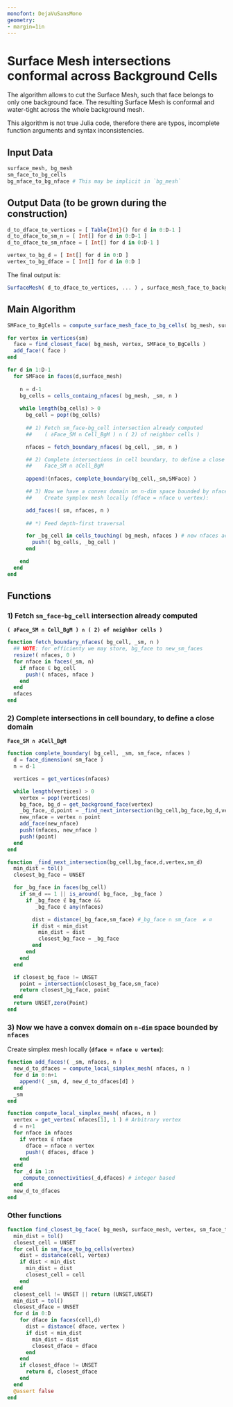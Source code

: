 ```yaml
---
monofont: DejaVuSansMono
geometry:
- margin=1in
---
```


# Surface Mesh intersections conformal across Background Cells

The algorithm allows to cut the Surface Mesh, such that face belongs to only one background face. The resulting Surface Mesh is conformal and water-tight across the whole background mesh.


This algorithm is not true Julia code, therefore there are typos, incomplete function arguments and syntax inconsistencies.


## Input Data

```julia
surface_mesh, bg_mesh
sm_face_to_bg_cells
bg_mface_to_bg_nface # This may be implicit in `bg_mesh`
```

## Output Data (to be grown during the construction)

```julia
d_to_dface_to_vertices = [ Table{Int}() for d in 0:D-1 ]
d_to_dface_to_sm_n = [ Int[] for d in 0:D-1 ]
d_to_dface_to_sm_nface = [ Int[] for d in 0:D-1 ]

vertex_to_bg_d = [ Int[] for d in 0:D ]
vertex_to_bg_dface = [ Int[] for d in 0:D ]
```

The final output is: 
```julia
SurfaceMesh( d_to_dface_to_vertices, ... ) , surface_mesh_face_to_background_face
```

## Main Algorithm

```julia
SMFace_to_BgCells = compute_surface_mesh_face_to_bg_cells( bg_mesh, surface_mesh )

for vertex in vertices(sm)
  face = find_closest_face( bg_mesh, vertex, SMFace_to_BgCells )
  add_face!( face )
end

for d in 1:D-1
  for SMFace in faces(d,surface_mesh)
    
    n = d-1
    bg_cells = cells_containg_nfaces( bg_mesh, _sm, n )
    
    while length(bg_cells) > 0
      bg_cell = pop!(bg_cells)
        
      ## 1) Fetch sm_face-bg_cell intersection already computed
      ##    ( ∂Face_SM ∩ Cell_BgM ) ∩ ( 2) of neighbor cells )

      nfaces = fetch_boundary_nfaces( bg_cell, _sm, n )

      ## 2) Complete intersections in cell boundary, to define a close domain
      ##    Face_SM ∩ ∂Cell_BgM 
      
      append!(nfaces, complete_boundary(bg_cell,_sm,SMFace) )

      ## 3) Now we have a convex domain on n-dim space bounded by nfaces
      ##    Create symplex mesh locally (dface = nface ∪ vertex):

      add_faces!( sm, nfaces, n )
      
      ## *) Feed depth-first traversal

      for _bg_cell in cells_touching( bg_mesh, nfaces ) # new nfaces actually, what is computed in 2)
        push!( bg_cells, _bg_cell )
      end

    end
  end
end
```
## Functions

### 1) Fetch `sm_face`-`bg_cell` intersection already computed
**`( ∂Face_SM ∩ Cell_BgM ) ∩ ( 2) of neighbor cells )`**

```julia
function fetch_boundary_nfaces( bg_cell, _sm, n )
  ## NOTE: for efficienty we may store, bg_face to new_sm_faces
  resize!( nfaces, 0 )
  for nface in faces(_sm, n)
    if nface ∈ bg_cell
      push!( nfaces, nface )
    end
  end
  nfaces
end
```

### 2) Complete intersections in cell boundary, to define a close domain
**` Face_SM ∩ ∂Cell_BgM `**

```julia
function complete_boundary( bg_cell, _sm, sm_face, nfaces )
  d = face_dimension( sm_face )
  n = d-1

  vertices = get_vertices(nfaces)

  while length(vertices) > 0
    vertex = pop!(vertices)
    bg_face, bg_d = get_background_face(vertex)
    _bg_face,_d,point = _find_next_intersection(bg_cell,bg_face,bg_d,vertex,d)
    new_nface = vertex ∩ point
    add_face(new_nface)
    push!(nfaces, new_nface )
    push!(point)
  end
end
```

```julia
function _find_next_intersection(bg_cell,bg_face,d,vertex,sm_d)
  min_dist = tol()
  closest_bg_face = UNSET

  for _bg_face in faces(bg_cell)
    if sm_d == 1 || is_around( bg_face, _bg_face )
      if _bg_face ∉ bg_face &&
         _bg_face ∉ any(nfaces)

        dist = distance(_bg_face,sm_face) #_bg_face ∩ sm_face  ≠ ∅
        if dist < min_dist 
          min_dist = dist
          closest_bg_face = _bg_face
        end
      end
    end
  end

  if closest_bg_face != UNSET
    point = intersection(closest_bg_face,sm_face)
    return closest_bg_face, point
  end
  return UNSET,zero(Point)
end
```

### 3) Now we have a convex domain on `n-dim` space bounded by `nfaces`   
Create simplex mesh locally (**`dface = nface ∪ vertex`**):

```julia
function add_faces!( _sm, nfaces, n )
  new_d_to_dfaces = compute_local_simplex_mesh( nfaces, n )
  for d in 0:n+1
    append!( _sm, d, new_d_to_dfaces[d] )
  end
  _sm
end
```

```julia
function compute_local_simplex_mesh( nfaces, n )
  vertex = get_vertex( nfaces[1], 1 ) # Arbitrary vertex
  d = n+1
  for nface in nfaces
    if vertex ∉ nface
      dface = nface ∩ vertex
      push!( dfaces, dface )
    end
  end
  for _d in 1:n
    _compute_connectivities(_d,dfaces) # integer based
  end
  new_d_to_dfaces
end
```

### Other functions

```julia
function find_closest_bg_face( bg_mesh, surface_mesh, vertex, sm_face_to_bg_cells )
  min_dist = tol()
  closest_cell = UNSET
  for cell in sm_face_to_bg_cells(vertex)
    dist = distance(cell, vertex)
    if dist < min_dist
      min_dist = dist
      closest_cell = cell
    end
  end
  closest_cell != UNSET || return (UNSET,UNSET)
  min_dist = tol()
  closest_dface = UNSET
  for d in 0:D
    for dface in faces(cell,d)
      dist = distance( dface, vertex )
      if dist < min_dist
        min_dist = dist
        closest_dface = dface
      end
    end
    if closest_dface != UNSET
      return d, closest_dface
    end
  end
  @assert false
end
```
